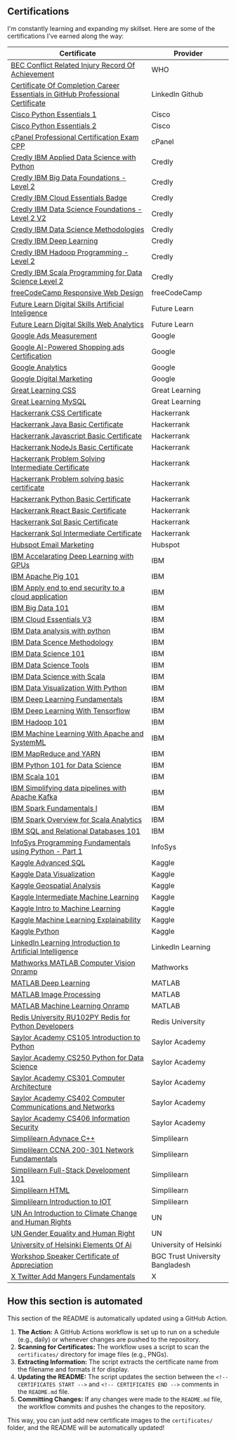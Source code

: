 ## Certifications

I'm constantly learning and expanding my skillset. Here are some of the certifications I've earned along the way:

<!-- CERTIFICATES START -->
<!-- This section is automatically generated. Do not edit manually. -->

| Certificate | Provider | 
|---|---|
| [BEC Conflict Related Injury Record Of Achievement](certificates/BEC%20Conflict%20Related%20Injury%20Record%20Of%20Achievement.png) | WHO | 
| [Certificate Of Completion Career Essentials in GitHub Professional Certificate](./certificates/Certificate%20Of%20Completion%20Career%20Essentials%20in%20GitHub%20Professional%20Certificate.png) | LinkedIn Github | 
| [Cisco Python Essentials 1](./certificates/Cisco%20Python%20Essentials%201.png) | Cisco | 
| [Cisco Python Essentials 2](./certificates/Cisco%20Python%20Essentials%202.png) | Cisco | 
| [cPanel Professional Certification Exam CPP](./certificates/cPanel%20Professional%20Certification%20Exam%20CPP.png) | cPanel | 
| [Credly IBM Applied Data Science with Python](./certificates/Credly%20IBM%20Applied%20Data%20Science%20with%20Python.png) | Credly | 
| [Credly IBM Big Data Foundations - Level 2](./certificates/Credly%20IBM%20Big%20Data%20Foundations%20-%20Level%202.png) | Credly | 
| [Credly IBM Cloud Essentials Badge](./certificates/Credly%20IBM%20Cloud%20Essentials%20Badge.png) | Credly | 
| [Credly IBM Data Science Foundations - Level 2 V2](./certificates/Credly%20IBM%20Data%20Science%20Foundations%20-%20Level%202%20V2.png) | Credly | 
| [Credly IBM Data Science Methodologies](./certificates/Credly%20IBM%20Data%20Science%20Methodologies.png) | Credly | 
| [Credly IBM Deep Learning](./certificates/Credly%20IBM%20Deep%20Learning.png) | Credly | 
| [Credly IBM Hadoop Programming - Level 2](./certificates/Credly%20IBM%20Hadoop%20Programming%20-%20Level%202.png) | Credly | 
| [Credly IBM Scala Programming for Data Science Level 2](./certificates/Credly%20IBM%20Scala%20Programming%20for%20Data%20Science%20Level%202.png) | Credly | 
| [freeCodeCamp Responsive Web Design](./certificates/freeCodeCamp%20Responsive%20Web%20Design.png) | freeCodeCamp | 
| [Future Learn Digital Skills Artificial Inteligence](./certificates/Future%20Learn%20Digital%20Skills%20Artificial%20Inteligence.png) | Future Learn | 
| [Future Learn Digital Skills Web Analytics](./certificates/Future%20Learn%20Digital%20Skills%20Web%20Analytics.png) | Future Learn | 
| [Google Ads Measurement](./certificates/Google%20Ads%20Measurement.png) | Google | 
| [Google AI-Powered Shopping ads Certification](./certificates/Google%20AI-Powered%20Shopping%20ads%20Certification.png) | Google | 
| [Google Analytics](./certificates/Google%20Analytics.png) | Google | 
| [Google Digital Marketing](./certificates/Google%20Digital%20Marketing.png) | Google | 
| [Great Learning CSS](./certificates/Great%20Learning%20CSS.png) | Great Learning | 
| [Great Learning MySQL](./certificates/Great%20Learning%20MySQL.png) | Great Learning | 
| [Hackerrank CSS Certificate](./certificates/Hackerrank%20CSS%20Certificate.png) | Hackerrank | 
| [Hackerrank Java Basic Certificate](./certificates/Hackerrank%20Java%20Basic%20Certificate.png) | Hackerrank | 
| [Hackerrank Javascript Basic Certificate](./certificates/Hackerrank%20Javascript%20Basic%20Certificate.png) | Hackerrank | 
| [Hackerrank NodeJs Basic Certificate](./certificates/Hackerrank%20NodeJs%20Basic%20Certificate.png) | Hackerrank | 
| [Hackerrank Problem Solving Intermediate Certificate](./certificates/Hackerrank%20Problem%20Solving%20Intermediate%20Certificate.png) | Hackerrank | 
| [Hackerrank Problem solving basic certificate](./certificates/Hackerrank%20Problem%20solving%20basic%20certificate.png) | Hackerrank | 
| [Hackerrank Python Basic Certificate](./certificates/Hackerrank%20Python%20Basic%20Certificate.png) | Hackerrank | 
| [Hackerrank React Basic Certificate](./certificates/Hackerrank%20React%20Basic%20Certificate.png) | Hackerrank | 
| [Hackerrank Sql Basic Certificate](./certificates/Hackerrank%20Sql%20Basic%20Certificate.png) | Hackerrank | 
| [Hackerrank Sql Intermediate Certificate](./certificates/Hackerrank%20Sql%20Intermediate%20Certificate.png) | Hackerrank | 
| [Hubspot Email Marketing](./certificates/Hubspot%20Email%20Marketing.png) | Hubspot | 
| [IBM Accelarating Deep Learning with GPUs](./certificates/IBM%20Accelarating%20Deep%20Learning%20with%20GPUs.png) | IBM | 
| [IBM Apache Pig 101](./certificates/IBM%20Apache%20Pig%20101.png) | IBM | 
| [IBM Apply end to end security to a cloud application](./certificates/IBM%20Apply%20end%20to%20end%20security%20to%20a%20cloud%20application.png) | IBM | 
| [IBM Big Data 101](./certificates/IBM%20Big%20Data%20101.png) | IBM | 
| [IBM Cloud Essentials V3](./certificates/IBM%20Cloud%20Essentials%20V3.png) | IBM | 
| [IBM Data analysis with python](./certificates/IBM%20Data%20analysis%20with%20python.png) | IBM | 
| [IBM Data Scence Methodology](./certificates/IBM%20Data%20Scence%20Methodology.png) | IBM | 
| [IBM Data Science 101](./certificates/IBM%20Data%20Science%20101.png) | IBM | 
| [IBM Data Science Tools](./certificates/IBM%20Data%20Science%20Tools.png) | IBM | 
| [IBM Data Science with Scala](./certificates/IBM%20Data%20Science%20with%20Scala.png) | IBM | 
| [IBM Data Visualization With Python](./certificates/IBM%20Data%20Visualization%20With%20Python.png) | IBM | 
| [IBM Deep Learning Fundamentals](./certificates/IBM%20Deep%20Learning%20Fundamentals.png) | IBM | 
| [IBM Deep Learning With Tensorflow](./certificates/IBM%20Deep%20Learning%20With%20Tensorflow.png) | IBM | 
| [IBM Hadoop 101](./certificates/IBM%20Hadoop%20101.png) | IBM | 
| [IBM Machine Learning With Apache and SystemML](./certificates/IBM%20Machine%20Learning%20With%20Apache%20and%20SystemML.png) | IBM | 
| [IBM MapReduce and YARN](./certificates/IBM%20MapReduce%20and%20YARN.png) | IBM | 
| [IBM Python 101 for Data Science](./certificates/IBM%20Python%20101%20for%20Data%20Science.png) | IBM | 
| [IBM Scala 101](./certificates/IBM%20Scala%20101.png) | IBM | 
| [IBM Simplifying data pipelines with Apache Kafka](./certificates/IBM%20Simplifying%20data%20pipelines%20with%20Apache%20Kafka.png) | IBM | 
| [IBM Spark Fundamentals I](./certificates/IBM%20Spark%20Fundamentals%20I.png) | IBM | 
| [IBM Spark Overview for Scala Analytics](./certificates/IBM%20Spark%20Overview%20for%20Scala%20Analytics.png) | IBM | 
| [IBM SQL and Relational Databases 101](./certificates/IBM%20SQL%20and%20Relational%20Databases%20101.png) | IBM | 
| [InfoSys Programming Fundamentals using Python - Part 1](./certificates/InfoSys%20Programming%20Fundamentals%20using%20Python%20-%20Part%201.png) | InfoSys | 
| [Kaggle Advanced SQL](./certificates/Kaggle%20Advanced%20SQL.png) | Kaggle | 
| [Kaggle Data Visualization](./certificates/Kaggle%20Data%20Visualization.png) | Kaggle | 
| [Kaggle Geospatial Analysis](./certificates/Kaggle%20Geospatial%20Analysis.png) | Kaggle | 
| [Kaggle Intermediate Machine Learning](./certificates/Kaggle%20Intermediate%20Machine%20Learning.png) | Kaggle | 
| [Kaggle Intro to Machine Learning](./certificates/Kaggle%20Intro%20to%20Machine%20Learning.png) | Kaggle | 
| [Kaggle Machine Learning Explainability](./certificates/Kaggle%20Machine%20Learning%20Explainability.png) | Kaggle | 
| [Kaggle Python](./certificates/Kaggle%20Python.png) | Kaggle | 
| [LinkedIn Learning Introduction to Artificial Intelligence](./certificates/LinkedIn%20Learning%20Introduction%20to%20Artificial%20Intelligence.png) | LinkedIn Learning | 
| [Mathworks MATLAB Computer Vision Onramp](./certificates/Mathworks%20MATLAB%20Computer%20Vision%20Onramp.png) | Mathworks | 
| [MATLAB Deep Learning](./certificates/MATLAB%20Deep%20Learning.png) | MATLAB | 
| [MATLAB Image Processing](./certificates/MATLAB%20Image%20Processing.png) | MATLAB | 
| [MATLAB Machine Learning Onramp](./certificates/MATLAB%20Machine%20Learning%20Onramp.png) | MATLAB | 
| [Redis University RU102PY Redis for Python Developers](./certificates/Redis%20University%20RU102PY%20Redis%20for%20Python%20Developers.png) | Redis University | 
| [Saylor Academy CS105 Introduction to Python](./certificates/Saylor%20Academy%20CS105%20Introduction%20to%20Python.png) | Saylor Academy | 
| [Saylor Academy CS250 Python for Data Science](./certificates/Saylor%20Academy%20CS250%20Python%20for%20Data%20Science.png) | Saylor Academy | 
| [Saylor Academy CS301 Computer Architecture](./certificates/Saylor%20Academy%20CS301%20Computer%20Architecture.png) | Saylor Academy | 
| [Saylor Academy CS402 Computer Communications and Networks](./certificates/Saylor%20Academy%20CS402%20Computer%20Communications%20and%20Networks.png) | Saylor Academy | 
| [Saylor Academy CS406 Information Security](./certificates/Saylor%20Academy%20CS406%20Information%20Security.png) | Saylor Academy | 
| [Simplilearn Advnace C++](./certificates/Simplilearn%20Advnace%20C++.png) | Simplilearn | 
| [Simplilearn CCNA 200-301 Network Fundamentals](./certificates/Simplilearn%20CCNA%20200-301%20Network%20Fundamentals.png) | Simplilearn | 
| [Simplilearn Full-Stack Development 101](./certificates/Simplilearn%20Full-Stack%20Development%20101.png) | Simplilearn | 
| [Simplilearn HTML](./certificates/Simplilearn%20HTML.png) | Simplilearn | 
| [Simplilearn Introduction to IOT](./certificates/Simplilearn%20Introduction%20to%20IOT.png) | Simplilearn | 
| [UN An Introduction to Climate Change and Human Rights](./certificates/UN%20An%20Introduction%20to%20Climate%20Change%20and%20Human%20Rights.png) | UN | 
| [UN Gender Equality and Human Right](./certificates/UN%20Gender%20Equality%20and%20Human%20Right.png) | UN | 
| [University of Helsinki Elements Of Ai](./certificates/University%20of%20Helsinki%20Elements%20Of%20Ai.png) | University of Helsinki | 
| [Workshop Speaker Certificate of Appreciation](./certificates/Workshop%20Speaker%20Certificate%20of%20Appreciation.png) | BGC Trust University Bangladesh | 
| [X Twitter Add Mangers Fundamentals](./certificates/X%20Twitter%20Add%20Mangers%20Fundamentals.png) | X | 

<!-- CERTIFICATES END -->

## How this section is automated

This section of the README is automatically updated using a GitHub Action. 

1. **The Action:** A GitHub Actions workflow is set up to run on a schedule (e.g., daily) or whenever changes are pushed to the repository.
2. **Scanning for Certificates:** The workflow uses a script to scan the `certificates/` directory for image files (e.g., PNGs).
3. **Extracting Information:** The script extracts the certificate name from the filename and formats it for display.
4. **Updating the README:** The script updates the section between the `<!-- CERTIFICATES START -->` and `<!-- CERTIFICATES END -->` comments in the `README.md` file. 
5. **Committing Changes:** If any changes were made to the `README.md` file, the workflow commits and pushes the changes to the repository.

This way, you can just add new certificate images to the `certificates/` folder, and the README will be automatically updated! 

